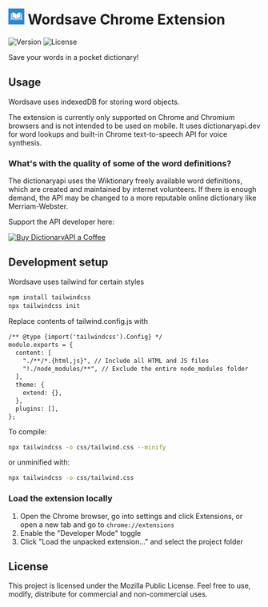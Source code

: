 # ![Logo](/assets/images/wordsave_book_logo32.png) Wordsave Chrome Extension
![Version](https://img.shields.io/badge/version-1.0-blue)
![License](https://img.shields.io/badge/license-MPL-green)

Save your words in a pocket dictionary!

## Usage

Wordsave uses indexedDB for storing word objects.

The extension is currently only supported on Chrome and Chromium browsers and is not intended to be used on mobile. It uses dictionaryapi.dev for word lookups and built-in Chrome text-to-speech API for voice synthesis.

### What's with the quality of some of the word definitions?

The dictionaryapi uses the Wiktionary freely available word definitions, which are created and maintained by internet volunteers. If there is enough demand, the API may be changed to a more reputable online dictionary like Merriam-Webster.

Support the API developer here:

[<img src="https://cdn.buymeacoffee.com/buttons/v2/default-yellow.png" height="72px" alt="Buy DictionaryAPI a Coffee">](https://buymeacoffee.com/meetdeveloper)

## Development setup

Wordsave uses tailwind for certain styles

```bash
npm install tailwindcss
npx tailwindcss init
```

Replace contents of tailwind.config.js with

```
/** @type {import('tailwindcss').Config} */
module.exports = {
  content: [
    "./**/*.{html,js}", // Include all HTML and JS files
    "!./node_modules/**", // Exclude the entire node_modules folder
  ],
  theme: {
    extend: {},
  },
  plugins: [],
};
```

To compile:

```bash
npx tailwindcss -o css/tailwind.css --minify
```

or unminified with:

```bash
npx tailwindcss -o css/tailwind.css
```

### Load the extension locally

1. Open the Chrome browser, go into settings and click Extensions, or open a new tab and go to `chrome://extensions`
2. Enable the "Developer Mode" toggle
3. Click "Load the unpacked extension..." and select the project folder

## License

This project is licensed under the Mozilla Public License. Feel free to use, modify, distribute for commercial and non-commercial uses.